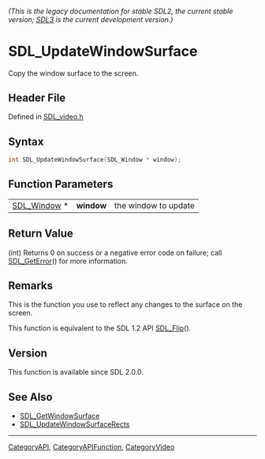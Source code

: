 ###### (This is the legacy documentation for stable SDL2, the current stable version; [SDL3](https://wiki.libsdl.org/SDL3/) is the current development version.)
# SDL_UpdateWindowSurface

Copy the window surface to the screen.

## Header File

Defined in [SDL_video.h](https://github.com/libsdl-org/SDL/blob/SDL2/include/SDL_video.h)

## Syntax

```c
int SDL_UpdateWindowSurface(SDL_Window * window);
```

## Function Parameters

|                            |            |                      |
| -------------------------- | ---------- | -------------------- |
| [SDL_Window](SDL_Window) * | **window** | the window to update |

## Return Value

(int) Returns 0 on success or a negative error code on failure; call
[SDL_GetError](SDL_GetError)() for more information.

## Remarks

This is the function you use to reflect any changes to the surface on the
screen.

This function is equivalent to the SDL 1.2 API [SDL_Flip](SDL_Flip)().

## Version

This function is available since SDL 2.0.0.

## See Also

- [SDL_GetWindowSurface](SDL_GetWindowSurface)
- [SDL_UpdateWindowSurfaceRects](SDL_UpdateWindowSurfaceRects)

----
[CategoryAPI](CategoryAPI), [CategoryAPIFunction](CategoryAPIFunction), [CategoryVideo](CategoryVideo)

